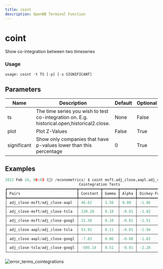 ```yaml
---
title: coint
description: OpenBB Terminal Function
---
```


# coint

Show co-integration between two timeseries

### Usage 
```python
usage: coint -t TS [-p] [-s SIGNIFICANT]
```

## Parameters

| Name | Description | Default | Optional | Choices |
| ---- | ----------- | ------- | -------- | ------- |
| ts | The time series you wish to test co-integration on. E.g. historical.open,historical2.close. | None | False | None |
| plot | Plot Z-Values | False | True | None |
| significant | Show only companies that have p-values lower than this percentage | 0 | True | None |


## Examples

```python
2022 Feb 24, 06:03 (🦋) /econometrics/ $ coint msft.adj_close,aapl.adj_close,tsla.adj_close,googl.adj_close -p
                                  Cointegration Tests
┏━━━━━━━━━━━━━━━━━━━━━━━━━━━━━━━━┳━━━━━━━━━━┳━━━━━━━┳━━━━━━━┳━━━━━━━━━━━━━━━┳━━━━━━━━━┓
┃ Pairs                          ┃ Constant ┃ Gamma ┃ Alpha ┃ Dickey-Fuller ┃ P Value ┃
┡━━━━━━━━━━━━━━━━━━━━━━━━━━━━━━━━╇━━━━━━━━━━╇━━━━━━━╇━━━━━━━╇━━━━━━━━━━━━━━━╇━━━━━━━━━┩
│ adj_close-msft/adj_close-aapl  │ 46.62    │ 1.58  │ 0.00  │ -1.86         │ 0.35    │
├────────────────────────────────┼──────────┼───────┼───────┼───────────────┼─────────┤
│ adj_close-msft/adj_close-tsla  │ 130.28   │ 0.18  │ -0.01 │ -2.82         │ 0.06    │
├────────────────────────────────┼──────────┼───────┼───────┼───────────────┼─────────┤
│ adj_close-msft/adj_close-googl │ 21.38    │ 0.10  │ -0.01 │ -2.51         │ 0.11    │
├────────────────────────────────┼──────────┼───────┼───────┼───────────────┼─────────┤
│ adj_close-aapl/adj_close-tsla  │ 53.92    │ 0.11  │ -0.01 │ -2.94         │ 0.04    │
├────────────────────────────────┼──────────┼───────┼───────┼───────────────┼─────────┤
│ adj_close-aapl/adj_close-googl │ -7.83    │ 0.06  │ -0.00 │ -1.62         │ 0.47    │
├────────────────────────────────┼──────────┼───────┼───────┼───────────────┼─────────┤
│ adj_close-tsla/adj_close-googl │ -505.14  │ 0.51  │ -0.01 │ -2.28         │ 0.18    │
└────────────────────────────────┴──────────┴───────┴───────┴───────────────┴─────────┘
```

![error_terms_cointegrations](https://user-images.githubusercontent.com/46355364/155514964-dd75cf17-91ae-4326-96e8-45d9a2c7b24a.png)

